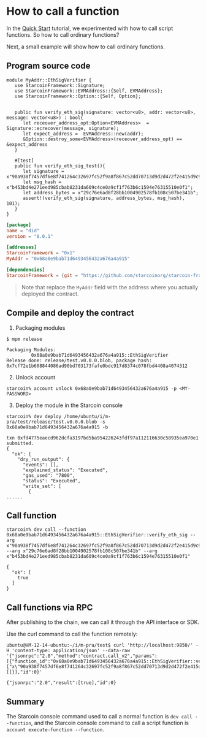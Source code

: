 # How to call a function

In the [Quick Start](./02-quick-start.md) tutorial, we experimented with how to call script functions. So how to call ordinary functions?

Next, a small example will show how to call ordinary functions.

## Program source code

```move
module MyAddr::EthSigVerifier {
   use StarcoinFramework::Signature;
   use StarcoinFramework::EVMAddress::{Self, EVMAddress};
   use StarcoinFramework::Option::{Self, Option};


   public fun verify_eth_sig(signature: vector<u8>, addr: vector<u8>, message: vector<u8>) : bool{
      let receover_address_opt:Option<EVMAddress>  = Signature::ecrecover(message, signature);
      let expect_address =  EVMAddress::new(addr);
      &Option::destroy_some<EVMAddress>(receover_address_opt) == &expect_address
   }

   #[test]
   public fun verify_eth_sig_test(){
      let signature = x"90a938f7457df6e8f741264c32697fc52f9a8f867c52dd70713d9d2d472f2e415d9c94148991bbe1f4a1818d1dff09165782749c877f5cf1eff4ef126e55714d1c";
      let msg_hash = x"b453bd4e271eed985cbab8231da609c4ce0a9cf1f763b6c1594e76315510e0f1";
      let address_bytes = x"29c76e6ad8f28bb1004902578fb108c507be341b";
      assert!(verify_eth_sig(signature, address_bytes, msg_hash), 101);
   }
}
```

```toml title="test/Move.toml" {7}
[package]
name = "did"
version = "0.0.1"

[addresses]
StarcoinFramework = "0x1"
MyAddr = "0x68a0e9bab71d6493456432a676a4a915"

[dependencies]
StarcoinFramework = {git = "https://github.com/starcoinorg/starcoin-framework.git", rev="cf1deda180af40a8b3e26c0c7b548c4c290cd7e7"}
```

> Note that replace the `MyAddr` field with the address where you actually deployed the contract.

## Compile and deploy the contract

1. Packaging modules

```shell
$ mpm release

Packaging Modules:
         0x68a0e9bab71d6493456432a676a4a915::EthSigVerifier
Release done: release/test.v0.0.0.blob, package hash: 0x7cf72e1b608844086ad90bd703173fafe0bdc917d8374c078fbd4408a4074312
```

2. Unlock account

```shell
starcoin% account unlock 0x68a0e9bab71d6493456432a676a4a915 -p <MY-PASSWORD>
```

3. Deploy the module in the Starcoin console

```shell
starcoin% dev deploy /home/ubuntu/i/m-pra/test/release/test.v0.0.0.blob -s 0x68a0e9bab71d6493456432a676a4a915 -b

txn 0xfd4775eaecd962dcfa3197bd5ba954226243fdf97a112116630c58935ea970e1 submitted.
{
  "ok": {
    "dry_run_output": {
      "events": [],
      "explained_status": "Executed",
      "gas_used": "7800",
      "status": "Executed",
      "write_set": [
        {
......
```

## Call function

```shell
starcoin% dev call --function 0x68a0e9bab71d6493456432a676a4a915::EthSigVerifier::verify_eth_sig --arg x"90a938f7457df6e8f741264c32697fc52f9a8f867c52dd70713d9d2d472f2e415d9c94148991bbe1f4a1818d1dff09165782749c877f5cf1eff4ef126e55714d1c" --arg x"29c76e6ad8f28bb1004902578fb108c507be341b" --arg x"b453bd4e271eed985cbab8231da609c4ce0a9cf1f763b6c1594e76315510e0f1"

{
  "ok": [
    true
  ]
}
```


## Call functions via RPC

After publishing to the chain, we can call it through the API interface or SDK.

Use the curl command to call the function remotely:

```shell
ubuntu@VM-12-14-ubuntu:~/i/m-pra/test$ curl 'http://localhost:9850/' -H 'content-type: application/json' --data-raw '{"jsonrpc":"2.0","method":"contract.call_v2","params":[{"function_id":"0x68a0e9bab71d6493456432a676a4a915::EthSigVerifier::verify_eth_sig","args":["x\"90a938f7457df6e8f741264c32697fc52f9a8f867c52dd70713d9d2d472f2e415d9c94148991bbe1f4a1818d1dff09165782749c877f5cf1eff4ef126e55714d1c\"","x\"29c76e6ad8f28bb1004902578fb108c507be341b\"","x\"b453bd4e271eed985cbab8231da609c4ce0a9cf1f763b6c1594e76315510e0f1\""],"type_args":[]}],"id":0}'

{"jsonrpc":"2.0","result":[true],"id":0}
```

## Summary

The Starcoin console command used to call a normal function is `dev call --function`, and the Starcoin console command to call a script function is `account execute-function --function`.
